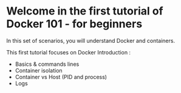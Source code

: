 # Welcome in the first tutorial of Docker 101 - for beginners

In this set of scenarios, you will understand Docker and containers.

This first tutorial focuses on Docker Introduction :
- Basics & commands lines
- Container isolation
- Container vs Host (PID and process)
- Logs